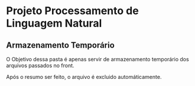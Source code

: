 # Projeto Processamento de Linguagem Natural

## Armazenamento Temporário
O Objetivo dessa pasta é apenas servir de armazenamento temporário dos arquivos passados no front.

Após o resumo ser feito, o arquivo é excluido automáticamente.
